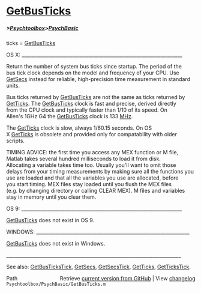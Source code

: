 # [GetBusTicks](GetBusTicks)
##### >[Psychtoolbox](Psychtoolbox)>[PsychBasic](PsychBasic)

ticks = [GetBusTicks](GetBusTicks)  
  
OS X: \_\_\_\_\_\_\_\_\_\_\_\_\_\_\_\_\_\_\_\_\_\_\_\_\_\_\_\_\_\_\_\_\_\_\_\_\_\_\_\_\_\_\_\_\_\_\_\_\_\_\_\_\_\_\_\_\_\_\_\_\_\_\_\_\_\_\_  
  
Return the number of system bus ticks since startup.  The period of the  
bus tick clock depends on the model and frequency of your CPU. Use  
[GetSecs](GetSecs) instead for reliable, high-precision time measurement in standard  
units.  
  
Bus ticks returned by [GetBusTicks](GetBusTicks) are not the same as ticks returned by  
[GetTicks](GetTicks).  The [GetBusTicks](GetBusTicks) clock is fast and precise, derived directly  
from the CPU clock and typically faster than 1/10 of its speed. On  
Allen's 1GHz G4 the [GetBusTicks](GetBusTicks) clock is 133 [MHz](MHz).  
  
The [GetTicks](GetTicks) clock is slow, always 1/60.15 seconds. On OS  
X [GetTicks](GetTicks) is obsolete and provided only for compatability with older  
scripts.       
  
TIMING ADVICE: the first time you access any MEX function or M file,  
Matlab takes several hundred milliseconds to load it from disk.  
Allocating a variable takes time too. Usually you'll want to omit those  
delays from your timing measurements by making sure all the functions you  
use are loaded and that all the variables you use are allocated, before  
you start timing. MEX files stay loaded until you flush the MEX files  
(e.g. by changing directory or calling CLEAR MEX). M files and variables  
stay in memory until you clear them.  
  
OS 9: \_\_\_\_\_\_\_\_\_\_\_\_\_\_\_\_\_\_\_\_\_\_\_\_\_\_\_\_\_\_\_\_\_\_\_\_\_\_\_\_\_\_\_\_\_\_\_\_\_\_\_\_\_\_\_\_\_\_\_\_\_\_\_\_\_\_\_  
  
[GetBusTicks](GetBusTicks) does not exist in OS 9.   
  
WINDOWS: \_\_\_\_\_\_\_\_\_\_\_\_\_\_\_\_\_\_\_\_\_\_\_\_\_\_\_\_\_\_\_\_\_\_\_\_\_\_\_\_\_\_\_\_\_\_\_\_\_\_\_\_\_\_\_\_\_\_\_\_\_\_\_\_  
  
[GetBusTicks](GetBusTicks) does not exist in Windows.  
  
\_\_\_\_\_\_\_\_\_\_\_\_\_\_\_\_\_\_\_\_\_\_\_\_\_\_\_\_\_\_\_\_\_\_\_\_\_\_\_\_\_\_\_\_\_\_\_\_\_\_\_\_\_\_\_\_\_\_\_\_\_\_\_\_\_\_\_\_\_\_\_\_\_  
  
See also: [GetBusTicksTick](GetBusTicksTick), [GetSecs](GetSecs), [GetSecsTick](GetSecsTick),  [GetTicks](GetTicks), [GetTicksTick](GetTicksTick).  




<div class="code_header" style="text-align:right;">
  <span style="float:left;">Path&nbsp;&nbsp;</span> <span class="counter">Retrieve <a href=
  "https://raw.github.com/Psychtoolbox-3/Psychtoolbox-3/beta/Psychtoolbox/PsychBasic/GetBusTicks.m">current version from GitHub</a> | View <a href=
  "https://github.com/Psychtoolbox-3/Psychtoolbox-3/commits/beta/Psychtoolbox/PsychBasic/GetBusTicks.m">changelog</a></span>
</div>
<div class="code">
  <code>Psychtoolbox/PsychBasic/GetBusTicks.m</code>
</div>

